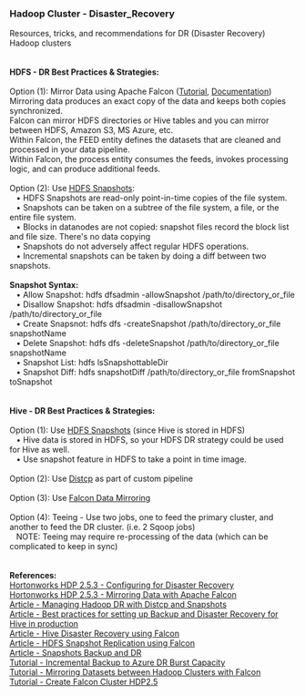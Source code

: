 <h3>Hadoop Cluster - Disaster_Recovery</h3>
Resources, tricks, and recommendations for DR (Disaster Recovery) Hadoop clusters
<br>
<br>
<br><b>HDFS - DR Best Practices & Strategies:</b>
<br>
<br>Option (1): Mirror Data using Apache Falcon (<a href="http://hortonworks.com/hadoop-tutorial/mirroring-datasets-between-hadoop-clusters-with-apache-falcon/">Tutorial</a>, <a href="http://docs.hortonworks.com/HDPDocuments/HDP2/HDP-2.5.3/bk_data-movement-and-integration/content/ch_mirroring_on-prem.html">Documentation</a>)
<br>Mirroring data produces an exact copy of the data and keeps both copies synchronized.
<br>Falcon can mirror HDFS directories or Hive tables and you can mirror between HDFS, Amazon S3, MS Azure, etc.
<br>Within Falcon, the FEED entity defines the datasets that are cleaned and processed in your data pipeline.
<br>Within Falcon, the process entity consumes the feeds, invokes processing logic, and can produce additional feeds.
<br>
<br>Option (2): Use <a href="https://hadoop.apache.org/docs/r2.7.3/hadoop-project-dist/hadoop-hdfs/HdfsSnapshots.html">HDFS Snapshots</a>:
<br>&nbsp;&nbsp;&nbsp;&bull; HDFS Snapshots are read-only point-in-time copies of the file system. 
<br>&nbsp;&nbsp;&nbsp;&bull; Snapshots can be taken on a subtree of the file system, a file, or the entire file system.
<br>&nbsp;&nbsp;&nbsp;&bull; Blocks in datanodes are not copied: snapshot files record the block list and file size. There's no data copying
<br>&nbsp;&nbsp;&nbsp;&bull; Snapshots do not adversely affect regular HDFS operations.
<br>&nbsp;&nbsp;&nbsp;&bull; Incremental snapshots can be taken by doing a diff between two snapshots.
<br>
<br><b>Snapshot Syntax:</b> 
<br>&nbsp;&nbsp;&nbsp;&bull; Allow Snapshot: hdfs dfsadmin -allowSnapshot /path/to/directory_or_file
<br>&nbsp;&nbsp;&nbsp;&bull; Disallow Snapshot: hdfs dfsadmin -disallowSnapshot /path/to/directory_or_file
<br>&nbsp;&nbsp;&nbsp;&bull; Create Snapsnot: hdfs dfs -createSnapshot /path/to/directory_or_file snapshotName
<br>&nbsp;&nbsp;&nbsp;&bull; Delete Snapshot: hdfs dfs -deleteSnapshot /path/to/directory_or_file snapshotName
<br>&nbsp;&nbsp;&nbsp;&bull; Snapshot List: hdfs lsSnapshottableDir
<br>&nbsp;&nbsp;&nbsp;&bull; Snapshot Diff: hdfs snapshotDiff /path/to/directory_or_file fromSnapshot toSnapshot
<br>
<br>
<br><b>Hive - DR Best Practices & Strategies:</b>
<br>
<br>Option (1): Use <a href="https://hadoop.apache.org/docs/r2.7.3/hadoop-project-dist/hadoop-hdfs/HdfsSnapshots.html">HDFS Snapshots</a> (since Hive is stored in HDFS)
<br>&nbsp;&nbsp;&nbsp;&bull; Hive data is stored in HDFS, so your HDFS DR strategy could be used for Hive as well. 
<br>&nbsp;&nbsp;&nbsp;&bull; Use snapshot feature in HDFS to take a point in time image. 
<br>
<br>Option (2): Use <a href="https://hadoop.apache.org/docs/r2.7.3/hadoop-distcp/DistCp.html">Distcp</a> as part of custom pipeline
<br>
<br>Option (3): Use <a href="http://docs.hortonworks.com/HDPDocuments/HDP2/HDP-2.5.3/bk_data-movement-and-integration/content/ch_mirroring_on-prem.html">Falcon Data Mirroring</a>
<br>
<br>Option (4): Teeing - Use two jobs, one to feed the primary cluster, and another to feed the DR cluster. (i.e. 2 Sqoop jobs)
<br>&nbsp;&nbsp;&nbsp;NOTE: Teeing may require re-processing of the data (which can be complicated to keep in sync)
<br>
<br>
<br><b>References:</b>
<br><a href="http://docs.hortonworks.com/HDPDocuments/HDP2/HDP-2.5.3/bk_data-movement-and-integration/content/ch_disaster_recovery_falcon.html">Hortonworks HDP 2.5.3 - Configuring for Disaster Recovery</a>
<br><a href="http://docs.hortonworks.com/HDPDocuments/HDP2/HDP-2.5.3/bk_data-movement-and-integration/content/ch_mirroring_on-prem.html">Hortonworks HDP 2.5.3 - Mirroring Data with Apache Falcon</a>
<br><a href="https://community.hortonworks.com/articles/71775/managing-hadoop-dr-with-distcp-and-snapshots.html">Article - Managing Hadoop DR with Distcp and Snapshots</a>
<br><a href="https://community.hortonworks.com/questions/394/what-are-best-practices-for-setting-up-backup-and.html">Article - Best practices for setting up Backup and Disaster Recovery for Hive in production</a>
<br><a href="https://community.hortonworks.com/articles/55382/hive-disaster-recovery-using-falcon.html">Article - Hive Disaster Recovery using Falcon</a>
<br><a href="https://community.hortonworks.com/articles/63379/hdfs-snapshots-based-replication-using-apache-falc.html">Article - HDFS Snapshot Replication using Falcon</a>
<br><a href="https://community.hortonworks.com/questions/35539/snapshots-backup-and-dr.html">Article - Snapshots Backup and DR</a>
<br><a href="http://hortonworks.com/hadoop-tutorial/incremental-backup-data-hdp-azure-disaster-recovery-burst-capacity/">Tutorial - Incremental Backup to Azure DR Burst Capacity</a>
<br><a href="http://hortonworks.com/hadoop-tutorial/mirroring-datasets-between-hadoop-clusters-with-apache-falcon/">Tutorial - Mirroring Datasets between Hadoop Clusters with Falcon</a>
<br><a href="https://github.com/hortonworks/tutorials-future/blob/master/tutorials/hortonworks/create-falcon-cluster-hdp2.5/tutorial.md">Tutorial - Create Falcon Cluster HDP2.5</a>
<br>
